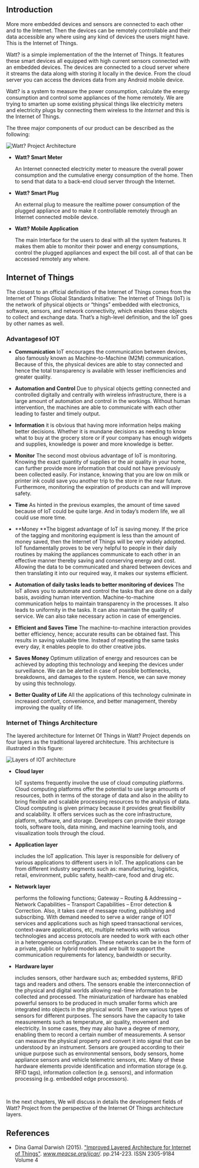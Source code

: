 ## Introduction

More more embedded devices and sensors are connected to each other and to the Internet. Then the devices can be remotely controllable and their data accessible any where using any kind of devices the users might have. This is the Internet of Things.

Watt? is a simple implementation of the the Internet of Things. It features these smart devices all equipped with high current sensors connected with an embedded devices. The devices are connected to a cloud server where it streams the data along with storing it locally in the device. From the cloud server you can access the devices data from any Android mobile device.

Watt? is a system to measure the power consumption, calculate the energy consumption and control some appliances of the home remotely. We are trying to smarten up some existing physical things like electricity meters and electricity plugs by connecting them wireless to the *Internet* and this is the Internet of Things.

The three major components of our product can be described as the following:

![Watt? Project Architecture](img/WattArchitecture.png)

- **Watt? Smart Meter**

  An Internet connected electricity meter to measure the overall power consumption and the cumulative energy consumption of the home. Then to send that data to a back-end cloud server through the Internet.

- **Watt? Smart Plug**

  An external plug to measure the realtime power consumption of the plugged appliance and to make it controllable remotely through an Internet connected mobile device.

- **Watt? Mobile Application**

  The main Interface for the users to deal with all the system features. It makes them able to monitor their power and energy consumptions, control the plugged appliances and expect the bill cost. all of that can be accessed remotely any where.

## Internet of Things

The closest to an official definition of the Internet of Things comes from the Internet of Things Global Standards Initiative: The Internet of Things (IoT) is the network of physical objects or “things” embedded with electronics, software, sensors, and network connectivity, which enables these objects to collect and exchange data. That’s a high-level definition, and the IoT goes by other names as well.

### Advantagesof IOT

- **Communication**	IoT encourages the communication between devices, also famously known as Machine-to-Machine (M2M) communication. Because of this, the physical devices are able to stay connected and hence the total	transparency is available with lesser inefficiencies and greater	quality.



- **Automation and Control** Due to physical objects getting connected and controlled digitally and	centrally with wireless infrastructure, there is a large amount of automation and control in the workings. Without human intervention,	the machines are able to communicate with each other leading to faster and timely output.


- **Information** it is obvious that having more information helps making better decisions. Whether it is mundane decisions as needing to know what to buy at the grocery store or if your company has enough widgets and supplies, knowledge is power and more knowledge is better.


- **Monitor** The second most obvious advantage of IoT is monitoring. Knowing the	exact quantity of supplies or the air quality in your home, can	further provide more information that could not have previously been collected easily. For instance, knowing that you are low on milk or printer ink could save you another trip to the store in the near future. Furthermore, monitoring the expiration of products can and will improve safety.


- **Time** As hinted in the previous examples, the amount of time saved because of IoT could be quite large. And in today’s modern life, we all could use more time.


- **Money **The biggest advantage of IoT is saving money. If the price of the tagging and monitoring equipment is less than the amount of money saved, then the Internet of Things will be very widely adopted. IoT fundamentally proves to be very helpful to people in their daily routines by making the appliances communicate to each other in an effective manner thereby saving and conserving energy and cost. Allowing the data to be communicated and shared between devices and then translating it into our required way, it makes our systems efficient.


- **Automation of daily tasks leads to better monitoring of devices** The IoT allows you to automate and control the tasks that are done on a daily basis, avoiding human intervention. Machine-to-machine	communication helps to maintain transparency in the processes. It also leads to uniformity in the tasks. It can also maintain the quality of service. We can also take necessary action in case of emergencies.


- **Efficient and Saves Time** The machine-to-machine interaction provides better efficiency, hence;	accurate results can be obtained fast. This results in saving valuable time. Instead of repeating the same tasks every day, it enables people to do other creative jobs.


- **Saves Money** Optimum utilization of energy and resources can be achieved by adopting this	technology and keeping the devices under surveillance. We can be alerted in case of possible bottlenecks, breakdowns, and damages to the system. Hence, we can save money by using this technology.


- **Better Quality of Life** All the applications of this technology culminate in increased comfort, convenience, and better management, thereby improving the quality of life.


### Internet of Things Architecture

The layered architecture for Internet Of Things in Watt? Project depends on four layers as the traditional layered architecture. This architecture is illustrated in this figure:

![Layers of IOT architecture](img/IOTLayers.png)

- **Cloud layer**

   IoT systems frequently involve the use of cloud computing platforms. Cloud computing platforms offer the potential to use large amounts of resources, both in terms of the storage of data and also in the ability to bring flexible and scalable processing resources to the analysis of data. Cloud computing is given primacy because it provides great flexibility and scalability. It offers services such as the core infrastructure, platform, software, and storage. Developers can provide their storage tools, software tools, data mining, and machine learning tools, and visualization tools through the cloud.


- **Application layer** 

  includes the IoT application. This layer is responsible for delivery of various applications to different users in IoT. The applications can be from different industry segments such as: manufacturing, logistics, retail, environment, public safety, health-care, food and drug etc.

- **Network layer**

  performs the following functions; Gateway – Routing & Addressing – Network Capabilities – Transport Capabilities – Error detection & Correction. Also, it takes care of message routing, publishing and subscribing. With demand needed to serve a wider range of IOT services and applications such as high speed transactional services, context-aware applications, etc, multiple networks with various technologies and access protocols are needed to work with each other in a heterogeneous configuration. These networks can be in the form of a private, public or hybrid models and are built to support the communication requirements for latency, bandwidth or security.

- **Hardware layer**

  includes sensors, other hardware such as; embedded systems, RFID tags and readers and others. The sensors enable the interconnection of the physical and digital worlds allowing real-time information to be collected and processed. The miniaturization of hardware has enabled powerful sensors to be produced in much smaller forms which are integrated into objects in the physical world. There are various types of sensors for different purposes. The sensors have the capacity to take measurements such as temperature, air quality, movement and electricity. In some cases, they may also have a degree of memory, enabling them to record a certain number of measurements. A sensor can measure the physical property and convert it into signal that can be understood by an instrument. Sensors are grouped according to their unique purpose such as environmental sensors, body sensors, home appliance sensors and vehicle telemetric sensors, etc. Many of these hardware elements provide identification and information storage (e.g. RFID tags), information collection (e.g. sensors), and information processing (e.g. embedded edge processors).

  ​

In the next chapters, We will discuss in details the development fields of Watt? Project from the perspective of the Internet Of Things architecture layers.

## References

- Dina Gamal Darwish (2015). ["Improved Layered Architecture for Internet of Things"](http://www.meacse.org/ijcar/archives/71.pdf). *www.meacse.org/ijcar/*.  pp.214-223. ISSN 2305-9184 Volume 4
